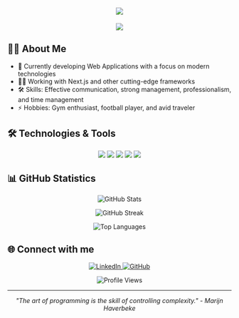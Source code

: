 <h1 align="center">
  <img src="https://readme-typing-svg.herokuapp.com/?lines=Hello,+I'm+Asadullah+👋;&center=true&size=30">
</h1>

<p align="center">
  <img src="https://readme-typing-svg.herokuapp.com/?lines=Software+Engineer;Web+Developer;Next.js+Enthusiast&center=true&width=380&height=45">
</p>

## 🧙‍♂️ About Me 

- 🌱 Currently developing Web Applications with a focus on modern technologies
- 👨‍💻 Working with Next.js and other cutting-edge frameworks
- 🛠️ Skills: Effective communication, strong management, professionalism, and time management
- ⚡ Hobbies: Gym enthusiast, football player, and avid traveler

## 🛠️ Technologies & Tools
<p align="center">
  <img src="https://img.shields.io/badge/javascript-%23323330.svg?style=for-the-badge&logo=javascript&logoColor=%23F7DF1E" />
  <img src="https://img.shields.io/badge/react-%2320232a.svg?style=for-the-badge&logo=react&logoColor=%2361DAFB" />
  <img src="https://img.shields.io/badge/Next-black?style=for-the-badge&logo=next.js&logoColor=white" />
  <img src="https://img.shields.io/badge/node.js-6DA55F?style=for-the-badge&logo=node.js&logoColor=white" />
  <img src="https://img.shields.io/badge/MongoDB-%234ea94b.svg?style=for-the-badge&logo=mongodb&logoColor=white" />
</p>

## 📊 GitHub Statistics

<p align="center">
  <img src="https://github-readme-stats.vercel.app/api?username=sodamn-kloerite&show_icons=true&theme=radical" alt="GitHub Stats" />
</p>

<p align="center">
  <img src="https://github-readme-streak-stats.herokuapp.com/?user=sodamn-kloerite&theme=radical" alt="GitHub Streak" />
</p>

<p align="center">
  <img src="https://github-readme-stats.vercel.app/api/top-langs/?username=sodamn-kloerite&theme=radical&hide_border=false&include_all_commits=true&count_private=true&layout=compact" alt="Top Languages" />
</p>

## 🌐 Connect with me
<p align="center">
  <a href="https://www.linkedin.com/in/asadullah-khaliq-612144169/" target="_blank">
    <img src="https://img.shields.io/badge/LinkedIn-%230077B5.svg?&style=for-the-badge&logo=linkedin&logoColor=white" alt="LinkedIn" />
  </a>
  <a href="https://github.com/sodamn-kloerite" target="_blank">
    <img src="https://img.shields.io/badge/github-%23121011.svg?&style=for-the-badge&logo=github&logoColor=white" alt="GitHub" />
  </a>
</p>

<p align="center">
  <img src="https://komarev.com/ghpvc/?username=sodamn-kloerite&label=Profile%20views&color=0e75b6&style=flat" alt="Profile Views" />
</p>

---

<p align="center">
  <i>"The art of programming is the skill of controlling complexity." - Marijn Haverbeke</i>
</p>
